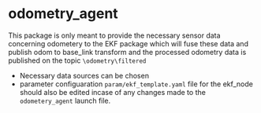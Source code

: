 # odometry_agent


This package is only meant to provide the necessary sensor data concerning odometery to the EKF package which will fuse these data and publish odom to base_link transform and the processed odometry data is published on the topic `\odometry\filtered`

- Necessary data sources can be chosen
- parameter configuaration `param/ekf_template.yaml`  file for the ekf_node should also be edited incase of any changes made to the `odometery_agent` launch file.
